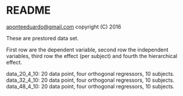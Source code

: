 # README

aponteeduardo@gmail.com
copyright (C) 2016

These are prestored data set.

First row are the dependent variable, second row the independent variables,
third row the effect (per subject) and fourth the hierarchical effect.

data_20_4_10: 20 data point, four orthogonal regressors, 10 subjects.
data_32_4_10: 20 data point, four orthogonal regressors, 10 subjects.  
data_48_4_10: 20 data point, four orthogonal regressors, 10 subjects. 

